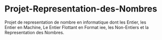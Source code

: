 # Projet-Representation-des-Nombres
Projet de representation de nombre en informatique dont les Entier, les Entier en Machine, Le Entier Flottant en Format iee, les Non-Entiers et la Representation des Nombres.
